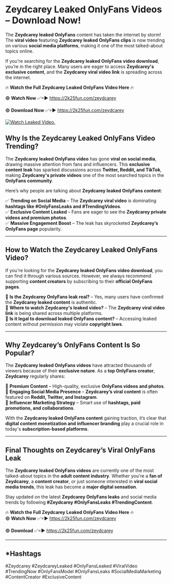 # Zeydcarey Leaked OnlyFans Videos – Download Now!

The **Zeydcarey leaked OnlyFans** content has taken the internet by storm! The **viral video** featuring **Zeydcarey leaked OnlyFans clips** is now trending on various **social media platforms**, making it one of the most talked-about topics online.  

If you're searching for the **Zeydcarey leaked OnlyFans video download**, you’re in the right place. Many users are eager to access **Zeydcarey's exclusive content**, and the **Zeydcarey viral video link** is spreading across the internet.  

🔥 **Watch the Full Zeydcarey Leaked OnlyFans Video Here** 🔥  

🟢 **Watch Now** ✅=► https://2k25fun.com/zeydcarey

🟢 **Download Now** ✅=► https://2k25fun.com/zeydcarey

[![Watch Leaked Video.](https://miro.medium.com/v2/resize:fit:828/format:webp/1*cilzJN44JGOrTw9NJCrNHA.gif "Watch Leaked Video")](https://2k25fun.com/zeydcarey)

## **Why Is the Zeydcarey Leaked OnlyFans Video Trending?**  

The **Zeydcarey leaked OnlyFans video** has gone **viral on social media**, drawing massive attention from fans and influencers. This **exclusive content leak** has sparked discussions across **Twitter, Reddit, and TikTok**, making **Zeydcarey's private videos** one of the most searched topics in the **OnlyFans community**.  

Here’s why people are talking about **Zeydcarey leaked OnlyFans content**:  

✅ **Trending on Social Media** – The **Zeydcarey viral video** is dominating **hashtags like #OnlyFansLeaks and #TrendingVideos**.  
✅ **Exclusive Content Leaked** – Fans are eager to see the **Zeydcarey private videos and premium photos**.  
✅ **Massive Engagement Boost** – The leak has skyrocketed **Zeydcarey’s OnlyFans page** popularity.  

---

## **How to Watch the Zeydcarey Leaked OnlyFans Video?**  

If you're looking for the **Zeydcarey leaked OnlyFans video download**, you can find it through various sources. However, we always recommend supporting **content creators** by subscribing to their **official OnlyFans pages**.  

🔹 **Is the Zeydcarey OnlyFans leak real?** – Yes, many users have confirmed the **Zeydcarey leaked content** is authentic.  
🔹 **Where to watch Zeydcarey's leaked video?** – The **Zeydcarey viral video link** is being shared across multiple platforms.  
🔹 **Is it legal to download leaked OnlyFans content?** – Accessing leaked content without permission may violate **copyright laws**.  

---

## **Why Zeydcarey’s OnlyFans Content Is So Popular?**  

The **Zeydcarey leaked OnlyFans videos** have attracted thousands of viewers because of their **exclusive nature**. As a **top OnlyFans creator**, **Zeydcarey** regularly shares:  

📌 **Premium Content** – High-quality, exclusive **OnlyFans videos and photos**.  
📌 **Engaging Social Media Presence** – **Zeydcarey’s viral content** is often featured on **Reddit, Twitter, and Instagram**.  
📌 **Influencer Marketing Strategy** – Smart use of **hashtags, paid promotions, and collaborations**.  

With the **Zeydcarey leaked OnlyFans content** gaining traction, it’s clear that **digital content monetization and influencer branding** play a crucial role in today's **subscription-based platforms**.  

---

## **Final Thoughts on Zeydcarey’s Viral OnlyFans Leak**  

The **Zeydcarey leaked OnlyFans videos** are currently one of the most talked-about topics in the **adult content industry**. Whether you're a **fan of Zeydcarey**, a **content creator**, or just someone interested in **viral social media trends**, this leak has become a **major digital sensation**.  

Stay updated on the latest **Zeydcarey OnlyFans leaks** and social media trends by following **#Zeydcarey #OnlyFansLeaks #TrendingContent**.  

🔥 **Watch the Full Zeydcarey Leaked OnlyFans Video Here** 🔥  
🟢 **Watch Now** ✅=► https://2k25fun.com/zeydcarey

🟢 **Download** ✅=► https://2k25fun.com/zeydcarey

---

## *Hashtags
#Zeydcarey #ZeydcareyLeaked #OnlyFansLeaked #ViralVideo #TrendingNow #OnlyFansModel #OnlyFansLeaks #SocialMediaMarketing #ContentCreator #ExclusiveContent  